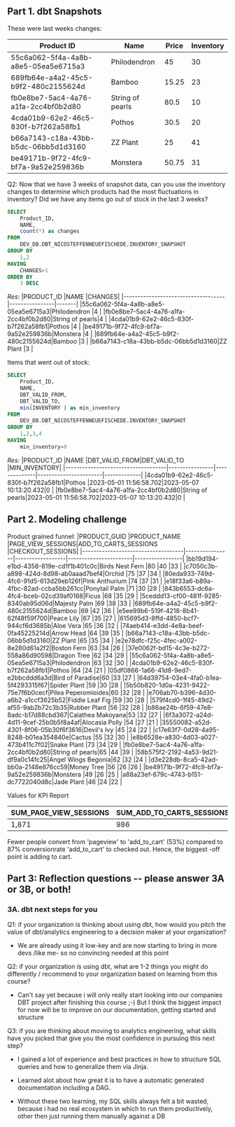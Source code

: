 ## Part 1. dbt Snapshots

These were last weeks changes:

|Product ID                          |Name            |Price|Inventory|
|------------------------------------|----------------|-----|---------|
|55c6a062-5f4a-4a8b-a8e5-05ea5e6715a3|Philodendron    |45   |30       |
|689fb64e-a4a2-45c5-b9f2-480c2155624d|Bamboo          |15.25|23       |
|fb0e8be7-5ac4-4a76-a1fa-2cc4bf0b2d80|String of pearls|80.5 |10       |
|4cda01b9-62e2-46c5-830f-b7f262a58fb1|Pothos          |30.5 |20       |
|b66a7143-c18a-43bb-b5dc-06bb5d1d3160|ZZ Plant        |25   |41       |
|be49171b-9f72-4fc9-bf7a-9a52e259836b|Monstera        |50.75|31       |

Q2:
Now that we have 3 weeks of snapshot data, can you use the inventory changes to determine which products had the most fluctuations in inventory? Did we have any items go out of stock in the last 3 weeks? 

```SQL
SELECT
    Product_ID,
    NAME,
    count(*) as changes
FROM
    DEV_DB.DBT_NICOSTEFFENNEUEFISCHEDE.INVENTORY_SNAPSHOT
GROUP BY
    1,2
HAVING 
    CHANGES>1
ORDER BY
    3 DESC

```
*Res:*
|PRODUCT_ID                          |NAME            |CHANGES|
|------------------------------------|----------------|-------|
|55c6a062-5f4a-4a8b-a8e5-05ea5e6715a3|Philodendron    |4      |
|fb0e8be7-5ac4-4a76-a1fa-2cc4bf0b2d80|String of pearls|4      |
|4cda01b9-62e2-46c5-830f-b7f262a58fb1|Pothos          |4      |
|be49171b-9f72-4fc9-bf7a-9a52e259836b|Monstera        |4      |
|689fb64e-a4a2-45c5-b9f2-480c2155624d|Bamboo          |3      |
|b66a7143-c18a-43bb-b5dc-06bb5d1d3160|ZZ Plant        |3      |

Items that went out of stock:
```SQL
SELECT
    Product_ID,
    NAME,
    DBT_VALID_FROM,
    DBT_VALID_TO,
    min(INVENTORY ) as min_inventory
FROM
    DEV_DB.DBT_NICOSTEFFENNEUEFISCHEDE.INVENTORY_SNAPSHOT
GROUP BY
    1,2,3,4
HAVING
    min_inventory=0
```
*Res:*
|PRODUCT_ID                          |NAME            |DBT_VALID_FROM|DBT_VALID_TO           |MIN_INVENTORY|
|------------------------------------|----------------|--------------|-----------------------|-------------|
|4cda01b9-62e2-46c5-830f-b7f262a58fb1|Pothos          |2023-05-01 11:56:58.702|2023-05-07 10:13:20.432|0            |
|fb0e8be7-5ac4-4a76-a1fa-2cc4bf0b2d80|String of pearls|2023-05-01 11:56:58.702|2023-05-07 10:13:20.432|0            |

## Part 2. Modeling challenge

Product grained funnel:
|PRODUCT_GUID                        |PRODUCT_NAME    |PAGE_VIEW_SESSIONS|ADD_TO_CARTS_SESSIONS  |CHECKOUT_SESSIONS|
|------------------------------------|----------------|------------------|-----------------------|-----------------|
|bb19d194-e1bd-4358-819e-cd1f1b401c0c|Birds Nest Fern |80                |40                     |33               |
|c7050c3b-a898-424d-8d98-ab0aaad7bef4|Orchid          |75                |37                     |34               |
|80eda933-749d-4fc6-91d5-613d29eb126f|Pink Anthurium  |74                |37                     |31               |
|e18f33a6-b89a-4fbc-82ad-ccba5bb261cc|Ponytail Palm   |71                |30                     |28               |
|843b6553-dc6a-4fc4-bceb-02cd39af0168|Ficus           |68                |35                     |29               |
|5ceddd13-cf00-481f-9285-8340ab95d06d|Majesty Palm    |69                |38                     |33               |
|689fb64e-a4a2-45c5-b9f2-480c2155624d|Bamboo          |69                |42                     |36               |
|e5ee99b6-519f-4218-8b41-62f48f59f700|Peace Lily      |67                |35                     |27               |
|615695d3-8ffd-4850-bcf7-944cf6d3685b|Aloe Vera       |65                |36                     |32               |
|74aeb414-e3dd-4e8a-beef-0fa45225214d|Arrow Head      |64                |39                     |35               |
|b66a7143-c18a-43bb-b5dc-06bb5d1d3160|ZZ Plant        |65                |35                     |34               |
|e2e78dfc-f25c-4fec-a002-8e280d61a2f2|Boston Fern     |63                |34                     |26               |
|37e0062f-bd15-4c3e-b272-558a86d90598|Dragon Tree     |62                |34                     |29               |
|55c6a062-5f4a-4a8b-a8e5-05ea5e6715a3|Philodendron    |63                |32                     |30               |
|4cda01b9-62e2-46c5-830f-b7f262a58fb1|Pothos          |64                |24                     |21               |
|05df0866-1a66-41d8-9ed7-e2bbcddd6a3d|Bird of Paradise|60                |33                     |27               |
|64d39754-03e4-4fa0-b1ea-5f4293315f67|Spider Plant    |59                |30                     |28               |
|5b50b820-1d0a-4231-9422-75e7f6b0cecf|Pilea Peperomioides|60                |32                     |28               |
|e706ab70-b396-4d30-a6b2-a1ccf3625b52|Fiddle Leaf Fig |59                |30                     |28               |
|579f4cd0-1f45-49d2-af55-9ab2b72c3b35|Rubber Plant    |56                |32                     |28               |
|b86ae24b-6f59-47e8-8adc-b17d88cbd367|Calathea Makoyana|53                |32                     |27               |
|6f3a3072-a24d-4d11-9cef-25b0b5f8a4af|Alocasia Polly  |54                |27                     |21               |
|35550082-a52d-4301-8f06-05b30f6f3616|Devil's Ivy     |45                |24                     |22               |
|c17e63f7-0d28-4a95-8248-b01ea354840e|Cactus          |55                |32                     |30               |
|e8b6528e-a830-4d03-a027-473b411c7f02|Snake Plant     |73                |34                     |29               |
|fb0e8be7-5ac4-4a76-a1fa-2cc4bf0b2d80|String of pearls|65                |44                     |39               |
|58b575f2-2192-4a53-9d21-df9a0c14fc25|Angel Wings Begonia|62                |32                     |24               |
|d3e228db-8ca5-42ad-bb0a-2148e876cc59|Money Tree      |56                |26                     |26               |
|be49171b-9f72-4fc9-bf7a-9a52e259836b|Monstera        |49                |26                     |25               |
|a88a23ef-679c-4743-b151-dc7722040d8c|Jade Plant      |46                |24                     |22               |


Values for KPI Report

|SUM_PAGE_VIEW_SESSIONS              |SUM_ADD_TO_CARTS_SESSIONS|SUM_CHECKOUT_SESSIONS|CONV_RATE_PAGEVIEW_TO_CART|CONV_RATE_CART_TO_CHECKOUT|
|------------------------------------|-------------------------|---------------------|--------------------------|--------------------------|
|1,871                               |986                      |862                  |0.52699                   |0.874239                  |

Fewer people convert from 'pageview' to 'add_to_cart' (53%) compared to 87% conversionrate 'add_to_cart' to checked out.
Hence, the biggest -off point is adding to cart.
## Part 3: Reflection questions -- please answer 3A or 3B, or both!

### 3A. dbt next steps for you 


Q1: if your organization is thinking about using dbt, how would you pitch the value of dbt/analytics engineering to a decision maker at your organization?
- We are already using it low-key and are now starting to bring in more devs /like me- so no convincing needed at this point

Q2: if your organization is using dbt, what are 1-2 things you might do differently / recommend to your organization based on learning from this course?
- Can't say yet because i will only really start looking into our companies DBT project after finishing this course ;-) But I think the biggest impact for now will be to improve on our documentation, getting started and structure 

Q3: if you are thinking about moving to analytics engineering, what skills have you picked that give you the most confidence in pursuing this next step?

- I gained a lot of experience and best practices in how to structure SQL queries and how to generalize them via Jinja.

- Learned alot about how great it is to have a automatic generated documentation including a DAG. 

- Without these two learning, my SQL skills always felt a bit wasted, because i had no real ecosystem in which to run them productively, other then just running them manually against a DB
